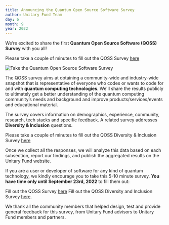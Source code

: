 ```yaml
---
title: Announcing the Quantum Open Source Software Survey
author: Unitary Fund Team
day: 6
month: 9
year: 2022
---
```


We’re excited to share the first **Quantum Open Source Software (QOSS) Survey** with you all!


Please take a couple of minutes to fill out the QOSS Survey [here](https://www.surveymonkey.com/r/qoss)


![Take the Quantum Open Source Software Survey](../images/qoss_survey.png)

The QOSS survey aims at obtaining a community-wide and industry-wide snapshot that is representative of everyone who codes or wants to code for and with **quantum computing technologies**. We'll share the results publicly to ultimately get a better understanding of the quantum computing community’s needs and background and improve products/services/events and educational material.

The survey covers information on demographics, experience, community, research, tech stacks and specific feedback. A related survey addresses **Diversity & Inclusion** questions.


Please take a couple of minutes to fill out the QOSS Diversity & Inclusion Survey [here](https://www.surveymonkey.com/r/qoss_diversity)


Once we collect all the responses, we will analyze this data based on each subsection, report our findings, and publish the aggregated results on the Unitary Fund website.

If you are a user or developer of software for any kind of quantum technology, we kindly encourage you to take this 5-10 minute survey. **You have time only until September 23rd, 2022** to fill them out:

Fill out the QOSS Survey [here](https://www.surveymonkey.com/r/qoss)
Fill out the QOSS Diversity and Inclusion Survey [here](https://www.surveymonkey.com/r/qoss_diversity).

We thank all the community members that helped design, test and provide general feedback for this survey, from Unitary Fund advisors to Unitary Fund members and partners.